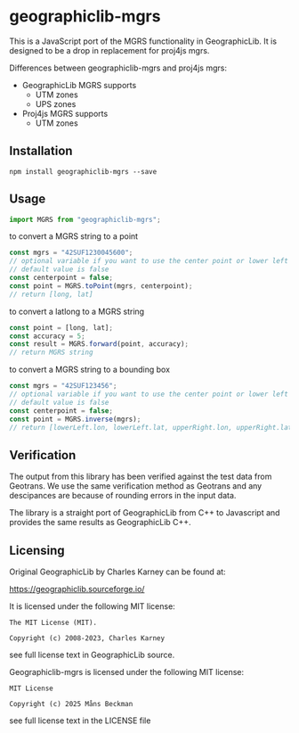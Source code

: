 # geographiclib-mgrs

This is a JavaScript port of the MGRS functionality in GeographicLib. It is designed to be a drop in replacement for proj4js mgrs.

Differences between geographiclib-mgrs and proj4js mgrs:

- GeographicLib MGRS supports
  - UTM zones
  - UPS zones
- Proj4js MGRS supports
  - UTM zones

## Installation

```
npm install geographiclib-mgrs --save
```

## Usage

```js
import MGRS from "geographiclib-mgrs";
```

to convert a MGRS string to a point

```js
const mgrs = "42SUF1230045600";
// optional variable if you want to use the center point or lower left
// default value is false
const centerpoint = false;
const point = MGRS.toPoint(mgrs, centerpoint);
// return [long, lat]
```

to convert a latlong to a MGRS string

```js
const point = [long, lat];
const accuracy = 5;
const result = MGRS.forward(point, accuracy);
// return MGRS string
```

to convert a MGRS string to a bounding box

```js
const mgrs = "42SUF123456";
// optional variable if you want to use the center point or lower left
// default value is false
const centerpoint = false;
const point = MGRS.inverse(mgrs);
// return [lowerLeft.lon, lowerLeft.lat, upperRight.lon, upperRight.lat]
```

## Verification

The output from this library has been verified against the test data from Geotrans. We use the same verification method as Geotrans and any descipances are because of rounding errors in the input data.

The library is a straight port of GeographicLib from C++ to Javascript and provides the same results as GeographicLib C++.

## Licensing

Original GeographicLib by Charles Karney can be found at:

https://geographiclib.sourceforge.io/

It is licensed under the following MIT license:

```
The MIT License (MIT).

Copyright (c) 2008-2023, Charles Karney

```

see full license text in GeographicLib source.

Geographiclib-mgrs is licensed under the following MIT license:

```
MIT License

Copyright (c) 2025 Måns Beckman

```

see full license text in the LICENSE file
